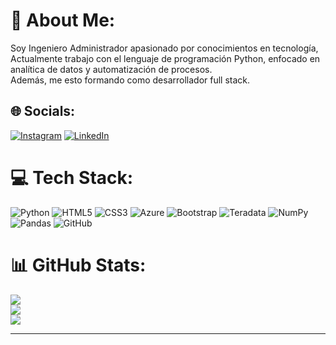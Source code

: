 # 💫 About Me:
Soy Ingeniero Administrador apasionado por conocimientos en tecnología,<br>Actualmente trabajo con el lenguaje de programación Python, enfocado en analítica de datos y automatización de procesos.<br>Además, me esto formando como desarrollador full stack.


## 🌐 Socials:
[![Instagram](https://img.shields.io/badge/Instagram-%23E4405F.svg?logo=Instagram&logoColor=white)](https://instagram.com/sebastian.navales) [![LinkedIn](https://img.shields.io/badge/LinkedIn-%230077B5.svg?logo=linkedin&logoColor=white)](https://linkedin.com/in/sebastian-navales-parra) 

# 💻 Tech Stack:
![Python](https://img.shields.io/badge/python-3670A0?style=for-the-badge&logo=python&logoColor=ffdd54) ![HTML5](https://img.shields.io/badge/html5-%23E34F26.svg?style=for-the-badge&logo=html5&logoColor=white) ![CSS3](https://img.shields.io/badge/css3-%231572B6.svg?style=for-the-badge&logo=css3&logoColor=white) ![Azure](https://img.shields.io/badge/azure-%230072C6.svg?style=for-the-badge&logo=microsoftazure&logoColor=white) ![Bootstrap](https://img.shields.io/badge/bootstrap-%238511FA.svg?style=for-the-badge&logo=bootstrap&logoColor=white) ![Teradata](https://img.shields.io/badge/Teradata-F37440?style=for-the-badge&logo=teradata&logoColor=white) ![NumPy](https://img.shields.io/badge/numpy-%23013243.svg?style=for-the-badge&logo=numpy&logoColor=white) ![Pandas](https://img.shields.io/badge/pandas-%23150458.svg?style=for-the-badge&logo=pandas&logoColor=white) ![GitHub](https://img.shields.io/badge/github-%23121011.svg?style=for-the-badge&logo=github&logoColor=white)
# 📊 GitHub Stats:
![](https://github-readme-stats.vercel.app/api?username=sebastianavales&theme=dark&hide_border=false&include_all_commits=true&count_private=false)<br/>
![](https://nirzak-streak-stats.vercel.app/?user=sebastianavales&theme=dark&hide_border=false)<br/>
![](https://github-readme-stats.vercel.app/api/top-langs/?username=sebastianavales&theme=dark&hide_border=false&include_all_commits=true&count_private=false&layout=compact)

---

